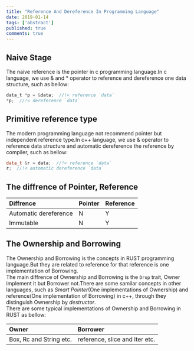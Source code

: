 ```yaml
---
title: "Reference And Dereference In Programming Language"
date: 2019-01-14
tags: ['abstract']
published: true
comments: true
---
```


## Naive Stage

The naive reference is the pointer in c programming language.In c language, we use & and * operator to reference and dereference one data structure, such as bellow:<br/>

```c
data_t *p = &data;  //!< reference `data`
*p;  //!< dereference `data`
```

## Primitive reference type

The modern programming language not recommend pointer but independent reference type.In c++ language, we use & operator to reference data structure and automatic dereference the reference by compiler, such as bellow:<br/>

```c++
data_t &r = data;  //!< reference `data`
r;  //!< automatic dereference `data`
```

## The diffrence of Pointer, Reference

|Diffrence            |Pointer|Reference|
|:--                  |:--    |:--      |
|Automatic dereference|N      |Y        |
|Immutable            |N      |Y        |

## The Ownership and Borrowing

The Ownership and Borrowing is the concepts in RUST programming language.But they are related to reference for that reference is one implementation of Borrowing.<br/>
The main diffrence of Ownership and Borrowing is the `Drop` trait, Owner implement it but Borrower not.There are some samilar concepts in other languages, such as *Smart Pointer*(One implementations of Ownership) and reference(One implementation of Borrowing) in c++, through they distinguish Ownership by *destructor*.<br/>
There are some typical implementations of Ownership and Borrowing in RUST as bellow:<br/>

|Owner                  |Borrower                      |
|:--                    |:--                           |
|Box, Rc and String etc.|reference, slice and Iter etc.|
